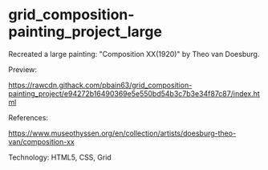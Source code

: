 # grid_composition-painting_project_large

Recreated a large painting: "Composition XX(1920)" by Theo van Doesburg.



Preview:

https://rawcdn.githack.com/pbain63/grid_composition-painting_project/e94272b16490369e5e550bd54b3c7b3e34f87c87/index.html




References:

https://www.museothyssen.org/en/collection/artists/doesburg-theo-van/composition-xx 

Technology: HTML5, CSS, Grid
